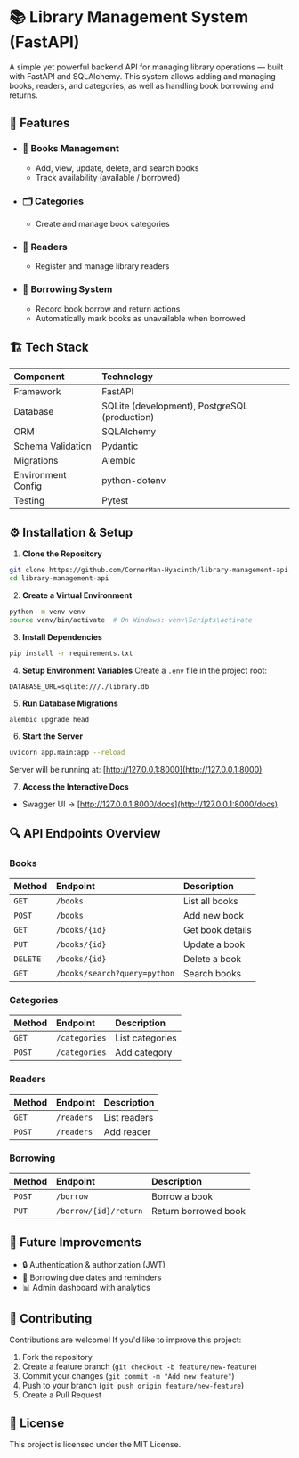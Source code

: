 # 📚 Library Management System (FastAPI)

A simple yet powerful backend API for managing library operations — built with FastAPI and SQLAlchemy.
This system allows adding and managing books, readers, and categories, as well as handling book borrowing and returns.

## 🚀 Features

- ### 📘 Books Management
  - Add, view, update, delete, and search books
  - Track availability (available / borrowed)
- ### 🗂 Categories
  - Create and manage book categories
- ### 👤 Readers
  - Register and manage library readers
- ### 🔄 Borrowing System
  - Record book borrow and return actions
  - Automatically mark books as unavailable when borrowed

## 🏗️ Tech Stack

| Component          | Technology                                    |
| :----------------- | :-------------------------------------------- |
| Framework          | FastAPI                                       |
| Database           | SQLite (development), PostgreSQL (production) |
| ORM                | SQLAlchemy                                    |
| Schema Validation  | Pydantic                                      |
| Migrations         | Alembic                                       |
| Environment Config | python-dotenv                                 |
| Testing            | Pytest                                        |

## ⚙️ Installation & Setup

1. **Clone the Repository**

```bash
git clone https://github.com/CornerMan-Hyacinth/library-management-api.git
cd library-management-api
```

2. **Create a Virtual Environment**

```bash
python -m venv venv
source venv/bin/activate  # On Windows: venv\Scripts\activate
```

3. **Install Dependencies**

```bash
pip install -r requirements.txt
```

4. **Setup Environment Variables**
   Create a `.env` file in the project root:

```env
DATABASE_URL=sqlite:///./library.db
```

5. **Run Database Migrations**

```bash
alembic upgrade head
```

6. **Start the Server**

```bash
uvicorn app.main:app --reload
```

Server will be running at:
[http://127.0.0.1:8000](http://127.0.0.1:8000)

7. **Access the Interactive Docs**

- Swagger UI → [http://127.0.0.1:8000/docs](http://127.0.0.1:8000/docs)

## 🔍 API Endpoints Overview

### Books

| Method   | Endpoint                     | Description      |
| :------- | :--------------------------- | :--------------- |
| `GET`    | `/books`                     | List all books   |
| `POST`   | `/books`                     | Add new book     |
| `GET`    | `/books/{id}`                | Get book details |
| `PUT`    | `/books/{id}`                | Update a book    |
| `DELETE` | `/books/{id}`                | Delete a book    |
| `GET`    | `/books/search?query=python` | Search books     |

### Categories

| Method | Endpoint      | Description     |
| :----- | :------------ | :-------------- |
| `GET`  | `/categories` | List categories |
| `POST` | `/categories` | Add category    |

### Readers

| Method | Endpoint   | Description  |
| :----- | :--------- | :----------- |
| `GET`  | `/readers` | List readers |
| `POST` | `/readers` | Add reader   |

### Borrowing

| Method | Endpoint              | Description          |
| :----- | :-------------------- | :------------------- |
| `POST` | `/borrow`             | Borrow a book        |
| `PUT`  | `/borrow/{id}/return` | Return borrowed book |

## 🧠 Future Improvements

- 🔒 Authentication & authorization (JWT)
- 📅 Borrowing due dates and reminders
- 📊 Admin dashboard with analytics

## 🤝 Contributing

Contributions are welcome!
If you'd like to improve this project:

1. Fork the repository
2. Create a feature branch (`git checkout -b feature/new-feature`)
3. Commit your changes (`git commit -m "Add new feature"`)
4. Push to your branch (`git push origin feature/new-feature`)
5. Create a Pull Request

## 🧾 License

This project is licensed under the MIT License.
